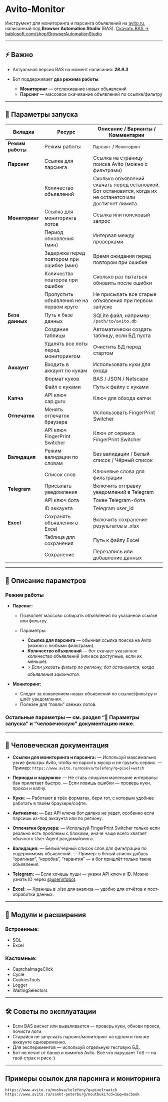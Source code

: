 # Avito-Monitor

Инструмент для мониторинга и парсинга объявлений на [avito.ru](https://avito.ru), написанный под **Browser Automation Studio** (BAS).
[Скачать BAS → bablosoft.com/shop/BrowserAutomationStudio](https://bablosoft.com/shop/BrowserAutomationStudio)

---

## ⚡️ Важно

* Актуальная версия BAS на момент написания: ***28.9.3***
* Бот поддерживает **два режима работы**:

    * **Мониторинг** — отслеживание новых объявлений
    * **Парсинг** — массовое скачивание объявлений по ссылке/фильтру

---

## 🚀 Параметры запуска

| Вкладка          | Ресурс                                   | Описание / Варианты / Комментарии                                                                         |
|------------------|------------------------------------------|-----------------------------------------------------------------------------------------------------------|
| **Режим работы** | Режим работы                             | `Парсинг` / `Мониторинг`                                                                                  |
| **Парсинг**      | Ссылка для парсинга                      | Ссылка на страницу поиска Avito (можно с фильтрами)                                                       |
|                  | Количество объявлений                    | Сколько объявлений скачать перед остановкой. Бот остановится, когда их не останется или достигнет лимита. |
| **Мониторинг**   | Ссылка для мониторинга лотов             | Ссылка или поисковый запрос                                                                               |
|                  | Период обновления (мин)                  | Интервал между проверками                                                                                 |
|                  | Задержка перед повтором при ошибке (мин) | Время ожидания перед повтором при ошибке                                                                  |
|                  | Количество повторов при ошибке           | Сколько раз пытаться обновить после ошибки                                                                |
|                  | Пропустить объявления не на первом круге | Не присылать все старые объявления при первом запуске                                                     |
| **База данных**  | Путь к базе данных                       | SQLite файл, например: `/path/to/avito.db`                                                                |
|                  | Создание таблицы                         | Автоматически создать таблицу, если БД пуста                                                              |
|                  | Удалять все лоты перед мониторингом      | Очистить БД перед стартом                                                                                 |
| **Аккаунт**      | Входить в аккаунт по кукам               | Использовать куки для входа                                                                               |
|                  | Формат куков                             | BAS / JSON / Netscape                                                                                     |
|                  | Файл с куками                            | Путь к файлу с куками                                                                                     |
| **Капча**        | API ключ cap.guru                        | Ключ для обхода капчи                                                                                     |
| **Отпечаток**    | Менять отпечаток браузера                | Использовать FingerPrint Switcher                                                                         |
|                  | API ключ FingerPrint Switcher            | Ключ от сервиса FingerPrint Switcher                                                                      |
| **Валидация**    | Режим валидации по словам                | Без валидации / Белый список / Чёрный список                                                              |
|                  | Список слов                              | Ключевые слова для фильтрации                                                                             |
| **Telegram**     | Присылать уведомления                    | Включить отправку уведомлений в Telegram                                                                  |
|                  | API ключ бота                            | Токен Telegram-бота                                                                                       |
|                  | ID аккаунта                              | Telegram user\_id                                                                                         |
| **Excel**        | Сохранять объявления в Excel             | Включить сохранение результатов в .xlsx                                                                   |
|                  | Таблица для сохранения                   | Путь к файлу Excel                                                                                        |
|                  | Сохранение                               | Перезапись или добавление данных                                                                          |

---

## 📝 Описание параметров

### Режим работы

* **Парсинг:**

    * Позволяет массово собирать объявления по указанной ссылке или фильтру.
    * Параметры:

        * **Ссылка для парсинга** — обычная ссылка поиска на Avito (можно с любыми фильтрами).
        * **Количество объявлений** — бот скачает указанное количество объявлений (или все доступные, если их меньше).
        * ⚡️ *Если указать фильтр по региону, бот остановится, когда объявления закончатся.*

* **Мониторинг:**

    * Следит за появлением новых объявлений по ссылке/фильтру и шлёт уведомления.
    * Полезен для “ловли” свежих лотов.

### Остальные параметры — см. раздел “🚀 Параметры запуска” и “человеческую” документацию ниже.

---

## 💬 Человеческая документация

* **Ссылки для мониторинга и парсинга:**
  — Используй максимально узкие фильтры Avito, чтобы не парсить мусор и не грузить сервис.
  — Пример: `https://www.avito.ru/moskva/telefony?q=pixel+watch`

* **Периоды и задержки:**
  — Не ставь слишком маленькие интервалы: бан прилетает быстро.
  — Если ловишь ошибки — проверь куки, прокси и капчу.

* **Куки:**
  — Работают в трёх форматах, бери тот, с которым удобнее работать в твоём браузере/софте.

* **Антикапча:**
  — Без API ключа бот далеко не уедет, особенно если парсишь из-под аккаунта или по региону.

* **Отпечатки браузера:**
  — Используй FingerPrint Switcher только если реально есть проблемы с блоками, иначе чаще всего хватает обычного User-Agent рандомайзинга.

* **Валидация:**
  — Белый/чёрный список слов для фильтрации по содержимому объявлений.
  — Пример: в белый список добавь “оригинал”, “коробка”, “гарантия” — и бот пришлёт только такие объявления.

* **Telegram:**
  — Если хочешь пуши — укажи API ключ и ID. Можно узнать ID через [@userinfobot](https://t.me/userinfobot).

* **Excel:**
  — Хранишь в .xlsx для анализа — удобно для отчётов и пост-обработки данных.

---

## 🧩 Модули и расширения

### Встроенные:

* SQL
* Excel

### Кастомные:

* CaptchaImageClick
* Cycle
* CookiesTools
* Logger
* WaitingSelectors

---

## 🛠 Советы по эксплуатации

* Если BAS виснет или вываливается — проверь куки, обнови прокси, почисти логи.
* Старайся не запускать парсинг/мониторинг на одном и том же аккаунте одновременно.
* Для экспериментов — используй отдельную тестовую БД.
* Бот не лечит от банов и лимитов Avito. Всё что нарушает ToS — на твой страх и риск :)

---

## Примеры ссылок для парсинга и мониторинга

```text
https://www.avito.ru/moskva/telefony?q=pixel+watch
https://www.avito.ru/sankt-peterburg/noutbuki?cd=1&q=macbook
```
